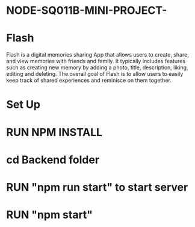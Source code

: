 # NODE-SQ011B-MINI-PROJECT-
# Flash
Flash is a digital memories sharing App that allows users to create, share, and view memories with friends and family. It typically includes features such as creating new memory by adding a photo, title, description, liking, editing and deleting. The overall goal of Flash is to allow users to easily keep track of shared experiences and reminisce on them together.

# Set Up
# RUN NPM INSTALL 
# cd Backend folder 
# RUN "npm run start" to start server 
# RUN "npm start" 
